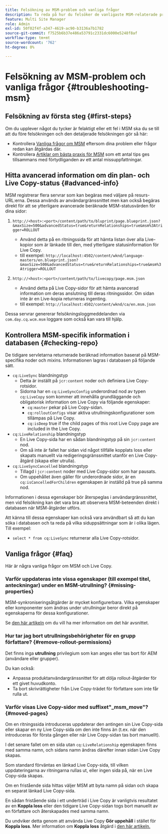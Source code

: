 ```yaml
---
title: Felsökning av MSM-problem och vanliga frågor
description: Ta reda på hur du felsöker de vanligaste MSM-relaterade problemen och får svar på de vanligaste MSM-relaterade frågorna.
feature: Multi Site Manager
role: Admin
exl-id: 50f02f4f-a347-4619-ac90-b3136a7b1782
source-git-commit: f7525b6b37e486a53791c2331dc6000e5248f8af
workflow-type: tm+mt
source-wordcount: '762'
ht-degree: 0%

---
```


# Felsökning av MSM-problem och vanliga frågor {#troubleshooting-msm}

## Felsökning av första steg {#first-steps}

Om du upplever något du tycker är felaktigt eller ett fel i MSM ska du se till att du före felsökningen och den detaljerade felsökningen gör så här:

* Kontrollera [Vanliga frågor om MSM](#faq) eftersom dina problem eller frågor redan kan åtgärdas där.
* Kontrollera [Artiklar om bästa praxis för MSM](best-practices.md) som ett antal tips ges tillsammans med förtydliganden av ett antal missuppfattningar.

## Hitta avancerad information om din plan- och Live Copy-status {#advanced-info}

MSM registrerar flera servrar som kan begäras med väljare på resurs-URL:erna. Dessa används av användargränssnittet men kan också begäras direkt för att se ytterligare avancerade beräknade MSM-statusvärden för dina sidor:

1. `http://<host>:<port>/content/path/to/bluprint/page.blueprint.json?&maxSize=500&advancedStatus=true&returnRelationships=true&msm%3Atrigger=ROLLOUT`
   * Använd detta på en ritningssida för att hämta listan över alla Live-kopior som är länkade till den, med ytterligare statusinformation för Live Copy.
   * till exempel:
     `http://localhost:4502/content/wknd/language-masters/en.blueprint.json?&maxSize=500&advancedStatus=true&returnRelationships=true&msm%3Atrigger=ROLLOUT`

1. `http://<host>:<port>/content/path/to/livecopy/page.msm.json`
   * Använd detta på Live Copy-sidor för att hämta avancerad information om deras anslutning till deras ritningssidor. Om sidan inte är en Live-kopia returneras ingenting.
   * till exempel:
     `http://localhost:4502/content/wknd/ca/en.msm.json`

Dessa servrar genererar felsökningsloggmeddelanden via `com.day.cq.wcm.msm` loggare som också kan vara till hjälp.

## Kontrollera MSM-specifik information i databasen {#checking-repo}

De tidigare servletarna returnerade beräknad information baserat på MSM-specifika noder och mixins. Informationen lagras i databasen på följande sätt.

* `cq:LiveSync` blandningstyp
   * Detta är inställt på `jcr:content` noder och definiera Live Copy-rotsidor.
   * Sidorna har en `cq:LiveSyncConfig` underordnad nod av typen `cq:LiveCopy` som kommer att innehålla grundläggande och obligatorisk information om Live Copy via följande egenskaper:
      * `cq:master` pekar på Live Copy-sidan.
      * `cq:rolloutConfigs` visar aktiva utrullningskonfigurationer som tillämpas på Live Copy.
      * `cq:isDeep` true if the child pages of this root Live Copy page are included in the Live Copy.
* `cq:LiveRelationship` blandningstyp
   * En Live Copy-sida har en sådan blandningstyp på sin `jcr:content` nod.
   * Om så inte är fallet har sidan vid något tillfälle kopplats loss eller skapats manuellt via redigeringsgränssnittet utanför en Live Copy-åtgärd (skapa eller utrulla).
* `cq:LiveSyncCancelled` blandningstyp
   * Tillagd i `jcr:content` noder med Live Copy-sidor som har pausats.
   * Om uppehållet även gäller för underordnade sidor, är en `cq:isCancelledForChildren` egenskapen är inställd på true på samma nod.

Informationen i dessa egenskaper bör återspeglas i användargränssnittet, men vid felsökning kan det vara bra att observera MSM-beteenden direkt i databasen när MSM-åtgärder utförs.

Att känna till dessa egenskaper kan också vara användbart så att du kan söka i databasen och ta reda på vilka siduppsättningar som är i olika lägen. Till exempel:

* `select * from cq:LiveSync` returnerar alla Live Copy-rotsidor.

## Vanliga frågor {#faq}

Här är några vanliga frågor om MSM och Live Copy.

### Varför uppdateras inte vissa egenskaper (till exempel titel, anteckningar) under en MSM-utrullning? {#missing-properties}

MSM-synkroniseringsåtgärder är mycket konfigurerbara. Vilka egenskaper eller komponenter som ändras under utrullningar beror direkt på egenskaperna för dessa konfigurationer.

Se [den här artikeln](best-practices.md) om du vill ha mer information om det här avsnittet.

### Hur tar jag bort utrullningsbehörigheter för en grupp författare? {#remove-rollout-permissions}

Det finns inga **utrullning** privilegium som kan anges eller tas bort för AEM (användare eller grupper).

Du kan också:

* Anpassa produktanvändargränssnittet för att dölja rollout-åtgärder för ett givet huvudkonto.
* Ta bort skrivrättigheter från Live Copy-trädet för författare som inte får rulla ut.

### Varför visas Live Copy-sidor med suffixet&quot;_msm_move&quot;? {#moved-pages}

Om en ritningssida introduceras uppdaterar den antingen sin Live Copy-sida eller skapar en ny Live Copy-sida om den inte finns än (t.ex. när den introduceras för första gången eller när Live Copy-sidan tas bort manuellt).

I det senare fallet om en sida utan `cq:LiveRelationship` egenskapen finns med samma namn, och sidans namn ändras därefter innan sidan Live Copy skapas.

Som standard förväntas en länkad Live Copy-sida, till vilken uppdateringarna av ritningarna rullas ut, eller ingen sida på, när en Live Copy-sida skapas.

Om en fristående sida hittas väljer MSM att byta namn på sidan och skapa en separat länkad Live Copy-sida.

En sådan fristående sida i ett underträd i Live Copy är vanligtvis resultatet av en **Koppla loss** eller den tidigare Live Copy-sidan togs bort manuellt av en författare och återskapades med samma namn.

Du undviker detta genom att använda Live Copy **Gör uppehåll** i stället för **Koppla loss**. Mer information om **Koppla loss** åtgärd i [den här artikeln.](creating-live-copies.md)
